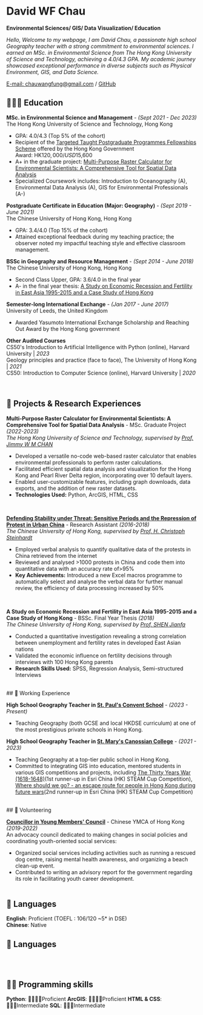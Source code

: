 # David WF Chau

**Environmental Sciences/ GIS/ Data Visualization/ Education** <br>

_Hello, Welcome to my webpage, I am David Chau, a passionate high school Geography teacher with a strong commitment to environmental sciences. I earned an MSc. in Environmental Science from The Hong Kong University of Science and Technology, achieving a 4.0/4.3 GPA. My academic journey showcased exceptional performance in diverse subjects such as Physical Environment, GIS, and Data Science._

[E-mail: chauwangfung@gmail.com](chauwangfung@gmail.com) / [GitHub](https://github.com/pt9527/) 

## 👩🏼‍🎓 Education

**MSc. in Environmental Science and Management** - _(Sept 2021 - Dec 2023)_  
The Hong Kong University of Science and Technology, Hong Kong  

- GPA: 4.0/4.3 (Top 5% of the cohort)
- Recipient of the [Targeted Taught Postgraduate Programmes Fellowships Scheme](https://www.ugc.edu.hk/eng/ugc/activity/targeted_postgraduate_scheme.html) offered by the Hong Kong Government  
  Award: HK$120,000 / USD$15,600
- A+ in the graduate project: [Multi-Purpose Raster Calculator for Environmental Scientists: A Comprehensive Tool for Spatial Data Analysis](#raster_calculator)
- Specialized Coursework includes: Introduction to Oceanography (A), Environmental Data Analysis (A), GIS for Environmental Professionals (A-)



**Postgraduate Certificate in Education (Major: Geography)**  - _(Sept 2019 - June 2021)_  
The Chinese University of Hong Kong, Hong Kong  

- GPA: 3.4/4.0 (Top 15% of the cohort)
- Attained exceptional feedback during my teaching practice; the observer noted my impactful teaching style and effective classroom management.

**BSSc in Geography and Resource Management**  - _(Sept 2014 - June 2018)_  
The Chinese University of Hong Kong, Hong Kong  

- Second Class Upper, GPA: 3.6/4.0 in the final year
- A- in the final year thesis: [A Study on Economic Recession and Fertility in East Asia 1995-2015 and a Case Study of Hong Kong](#FYT)

**Semester-long International Exchange**  - _(Jan 2017 - June 2017)_  
University of Leeds, the United Kingdom  
-	Awarded Yasumoto International Exchange Scholarship and Reaching Out Award by the Hong Kong government

**Other Audited Courses**  
CS50's Introduction to Artificial Intelligence with Python (online), Harvard University |   _2023_ <br>
Geology principles and practice (face to face), The University of Hong Kong |   _2021_ <br>
CS50: Introduction to Computer Science (online), Harvard University |   _2020_ <br>

<br>


## 🔬 Projects & Research Experiences

<a id="raster_calculator"></a>
**Multi-Purpose Raster Calculator for Environmental Scientists: A Comprehensive Tool for Spatial Data Analysis** - MSc. Graduate Project _(2022-2023)_ <br>
_The Hong Kong University of Science and Technology, supervised by [Prof. Jimmy W M CHAN](https://envr.ust.hk/our-division/people/faculty-staff/jimmy.html)_

- Developed a versatile no-code web-based raster calculator that enables environmental professionals to perform raster calculations.
- Facilitated efficient spatial data analysis and visualization for the Hong Kong and Pearl River Delta region, incorporating over 10 default layers.
- Enabled user-customizable features, including graph downloads, data exports, and the addition of new raster datasets.
- **Technologies Used:** Python, ArcGIS, HTML, CSS
<br>

[**Defending Stability under Threat: Sensitive Periods and the Repression of Protest in Urban China**](https://www.tandfonline.com/doi/full/10.1080/10670564.2020.1852741) - Research Assistant _(2016-2018)_ <br>
 _The Chinese University of Hong Kong, supervised by [Prof. H. Christoph Steinhardt](https://sites.google.com/site/hcsteinhardt/home?authuser=0)_
-	Employed verbal analysis to quantify qualitative data of the protests in China retrieved from the internet
-	Reviewed and analysed >1000 protests in China and code them into quantitative data with an accuracy rate of>95%
- **Key Achievements:** Introduced a new Excel macros programme to automatically select and analyse the verbal data for further manual review, the efficiency of data processing increased by 50%
<br>

<a id="FYT"></a>
**A Study on Economic Recession and Fertility in East Asia 1995-2015 and a Case Study of Hong Kong** - BSSc. Final Year Thesis _(2018)_ <br>
 _The Chinese University of Hong Kong, supervised by [Prof. SHEN Jianfa](https://www.grm.cuhk.edu.hk/en/profile/jshen/)_
- Conducted a quantitative investigation revealing a strong correlation between unemployment and fertility rates in developed East Asian nations
- Validated the economic influence on fertility decisions through interviews with 100 Hong Kong parents
- **Research Skills Used:** SPSS, Regression Analysis, Semi-structured Interviews

<br>
## 💼 Working Experience

**High School Geography Teacher in [St. Paul's Convent School](https://www.spcs.edu.hk/index00.htm)** - _(2023 - Present)_ <br>
- Teaching Geography (both GCSE and local HKDSE curriculum) at one of the most prestigious private schools in Hong Kong.

**High School Geography Teacher in [St. Mary's Canossian College](https://smcc.hk/)** -  _(2021 - 2023)_ <br>
- Teaching Geography at a top-tier public school in Hong Kong.
- Committed to integrating GIS into education, mentored students in various GIS competitions and projects, including [The Thirty Years War (1618-1648)]([https://storymaps.arcgis.com/stories/406d8b750bec4bd8ad233184d01a976b])(1st runner-up in Esri China (HK) STEAM Cup Competition), [Where should we go? - an escape route for people in Hong Kong during future wars]([https://storymaps.arcgis.com/stories/20f1bd6fa5a349e9863adb25b2872e68])(2nd runner-up in Esri China (HK) STEAM Cup Competition)
<br>
## 📌 Volunteering

**[Councillor in Young Members' Council](https://ymc.ymca.org.hk/en)** - Chinese YMCA of Hong Kong  _(2019-2022)_<br>
An advocacy council dedicated to making changes in social policies and coordinating youth-oriented social services:
- Organized social services including activities such as running a rescued dog centre, raising mental health awareness, and organizing a beach clean-up event.
- Contributed to writing an advisory report for the government regarding its role in facilitating youth career development.
  <br><br>

## 💬 Languages

**English**: Proficient (TOEFL : 106/120 ~5* in DSE) <br>
**Chinese**: Native

## 💬 Languages
<br><br>

## 🧑‍💻 Programming skills
**Python**: 🔷🔷🔷🔷Proficient
**ArcGIS**: 🔷🔷🔷🔷Proficient
**HTML & CSS**: 🔷🔷🔷Intermediate
**SQL**: 🔷🔷🔷Intermediate
